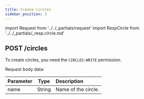 ```yaml
---
title: Create Circles
sidebar_position: 3
---
```


import Request from '../../_partials/request'
import RespCircle from '../../_partials/_resp.circle.md'

## POST /circles

To create circles, you need the `CIRCLES:WRITE` permission.

Request body data:

| Parameter | Type | Description |
| :----- | :----: | :---- |
| name | String | Name of the circle. |

<Request title="Create a Circle" method="POST" url="/circles --data '{&quot;name&quot;: &quot;Circle Name&quot;}'"/>

<RespCircle />
